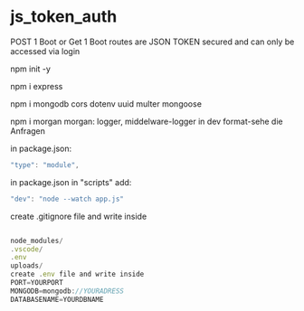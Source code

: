 # js_token_auth

POST 1 Boot or Get 1 Boot routes are JSON TOKEN secured and can only be accessed via login

npm init -y

npm i express

npm i mongodb cors dotenv uuid multer mongoose

npm i morgan
morgan: logger, middelware-logger in dev format-sehe die Anfragen

in package.json:

```javascript
"type": "module",

```

in package.json in "scripts" add:

```javascript
"dev": "node --watch app.js"
```

create .gitignore file and write inside

```javascript

node_modules/
.vscode/
.env
uploads/
create .env file and write inside
PORT=YOURPORT
MONGODB=mongodb://YOURADRESS
DATABASENAME=YOURDBNAME

```
